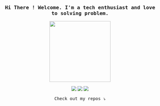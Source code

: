 <h3 align="center"><samp> Hi There ! Welcome. I'm a tech enthusiast and love to solving problem.  </samp></h3>

<p align="center">
  <img width="200" src="https://c.tenor.com/nHBgEK6zEQMAAAAj/cat-gray.gif">
</p>

<p align="center">
<a href= "https://www.linkedin.com/in/md-anisujjaman/"><img src="https://img.icons8.com/color/48/000000/linkedin.png"/></a>
<a href= "https://www.facebook.com/Anisujjaman.Md"><img src="https://img.icons8.com/fluency/48/000000/facebook-new.png"/></a>
<a href= "mailto:contact.anisujjaman@gmail.com"><img src="https://img.icons8.com/color/48/000000/gmail-new.png"/></a>
</p>

<p align="center"><samp>
Check out my repos ⤵️
  </samp>
</p>
